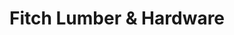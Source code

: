 ---
title: "Fitch Lumber & Hardware"
url: /carrboro/fitch-lumber-and-hardware/
shop: doityourself
---